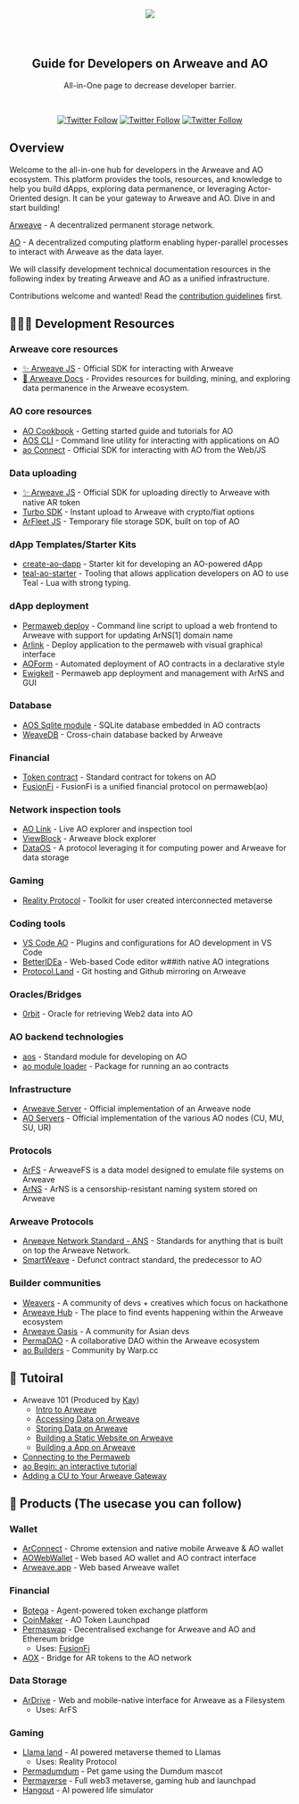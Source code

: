 <div align="center">
  <img src="Doc/Image/Dev learning.png" style="margin: 0 auto 40px;" />
  <!-- <h1>Dev Learning</h1> -->
  <h2 align="center">
    Guide for Developers on Arweave and AO
  </h2>
  <p>All-in-One page to decrease developer barrier.</p>
  <br />
  <p>
    <a href="https://x.com/ArweaveEco"><img alt="Twitter Follow" src="https://img.shields.io/twitter/follow/ArweaveEco?label=ArweaveEco%20Follow"></a>
    <a href="https://x.com/aoTheComputer"><img alt="Twitter Follow" src="https://img.shields.io/twitter/follow/aoTheComputer?label=AO%20Follow"></a>
    <a href="https://x.com/ArweaveOasis"><img alt="Twitter Follow" src="https://img.shields.io/twitter/follow/ArweaveOasis?label=ArweaveOasis%20Follow"></a>
  </p>
</div>


<!-- [中文](https://github.com/ArweaveOasis/Arweave-AO-Dev-Learning/blob/main/README_CN.md) / English -->

## Overview

Welcome to the all-in-one hub for developers in the Arweave and AO ecosystem. This platform provides the tools, resources, and knowledge to help you build dApps, exploring data permanence, or leveraging Actor-Oriented design. It can be your gateway to Arweave and AO. Dive in and start building!   

[Arweave](https://arweave.org/) - A decentralized permanent storage network. 

[AO](https://ao.arweave.dev/) - A decentralized computing platform enabling hyper-parallel processes to interact with Arweave as the data layer.

We will classify development technical documentation resources in the following index by treating Arweave and AO as a unified infrastructure.

Contributions welcome and wanted! Read the [contribution guidelines](https://github.com/ArweaveOasis/Arweave-AO-Dev-Learning/blob/main/Doc/Rules.md) first.


## 🧑🏻‍💻 Development Resources
### Arweave core resources
- [✨ Arweave JS](https://github.com/ArweaveTeam/arweave-js) - Official SDK for interacting with Arweave 
- [🌟 Arweave Docs](https://docs.arweave.org/developers/arweave-node-server/http-api) - Provides resources for building, mining, and exploring data permanence in the Arweave ecosystem.

### AO core resources
- [AO Cookbook](https://cookbook_ao.g8way.io/) - Getting started guide and tutorials for AO
- [AOS CLI](https://github.com/permaweb/ao/blob/main/dev-cli/README.md) -  Command line utility for interacting with applications on AO 
- [ao Connect](https://github.com/permaweb/ao/tree/main/connect) - Official SDK for interacting with AO from the Web/JS

### Data uploading
- [✨ Arweave JS](https://github.com/ArweaveTeam/arweave-js) - Official SDK for uploading directly to Arweave with native AR token
- [Turbo SDK](https://github.com/ardriveapp/turbo-sdk) - Instant upload to Arweave with crypto/fiat options
- [ArFleet JS](https://github.com/aoacc/arfleet-js) - Temporary file storage SDK, built on top of AO

### dApp Templates/Starter Kits
- [create-ao-dapp](https://github.com/Autonomous-Finance/ao-starter-kit) - Starter kit for developing an AO-powered dApp
- [teal-ao-starter](https://github.com/Autonomous-Finance/teal-ao-starter) - Tooling that allows application developers on AO to use Teal - Lua with strong typing.

### dApp deployment
- [Permaweb deploy](https://github.com/permaweb/permaweb-deploy) - Command line script to upload a web frontend to Arweave with support for updating ArNS[1] domain name
- [Arlink](https://arlink.ar-io.dev/) - Deploy application to the permaweb with visual graphical interface
- [AOForm](https://github.com/Autonomous-Finance/aoform) - Automated deployment of AO contracts in a declarative style
- [Ewigkeit](https://github.com/kay-is/ewigkeit) - Permaweb app deployment and management with ArNS and GUI

### Database

- [AOS Sqlite module](https://github.com/PeterFarber/AO-Sqlite) - SQLite database embedded in AO contracts
- [WeaveDB](https://weavedb.dev/) - Cross-chain database backed by Arweave

### Financial

- [Token contract](https://github.com/permaweb/aos/blob/main/blueprints/token.lua) - Standard contract for tokens on AO
- [FusionFi](https://ffp.gitbook.io/fusionfi) - FusionFi is a unified financial protocol on permaweb(ao)

### Network inspection tools

- [AO Link](https://www.ao.link/) - Live AO explorer and inspection tool
- [ViewBlock](https://viewblock.io/) - Arweave block explorer
- [DataOS](https://stats.dataos.so/arweave?) - A protocol leveraging it for computing power and Arweave for data storage
    

### Gaming 

- [Reality Protocol](https://github.com/elliotsayes/Reality/blob/main/docs/AgentGuide.md#static-agents) - Toolkit for user created interconnected metaverse

### Coding tools

- [VS Code AO](https://cookbook_ao.g8way.io/references/editor-setup.html) - Plugins and configurations for AO development in VS Code
- [BetterIDEa](https://ide.betteridea.dev/) - Web-based Code editor w##ith native AO integrations
- [Protocol.Land](https://github.com/labscommunity/protocol-land) - Git hosting and Github mirroring on Arweave
    
### Oracles/Bridges

- [0rbit](https://docs.0rbit.co/) - Oracle for retrieving Web2 data into AO
    

### AO backend technologies

- [aos](https://github.com/permaweb/aos) - Standard module for developing on AO
- [ao module loader](https://github.com/permaweb/ao/blob/main/loader/README.md) - Package for running an ao contracts

### Infrastructure 

- [Arweave Server](https://github.com/ArweaveTeam/arweave) - Official implementation of an Arweave node
- [AO Servers](https://github.com/permaweb/ao/tree/main/servers) - Official implementation of the various AO nodes (CU, MU, SU, UR)

### Protocols

- [ArFS](https://github.com/ardriveapp/ardrive-web/blob/dev/docs/ArweaveFS.md) - ArweaveFS is a data model designed to emulate file systems on Arweave
- [ArNS](https://docs.ar.io/arns/#overview) - ArNS is a censorship-resistant naming system stored on Arweave

### Arweave Protocols

- [Arweave Network Standard - ANS](https://github.com/ArweaveTeam/arweave-standards/tree/master/ans) - Standards for anything that is built on top the Arweave Network.
- [SmartWeave](https://github.com/ArweaveTeam/SmartWeave) - Defunct contract standard, the predecessor to AO

### Builder communities

- [Weavers](https://www.weaversofficial.com/) - A community of devs + creatives which focus on hackathone 
- [Arweave Hub](https://arweavehub.com/) - The place to find events happening within the Arweave ecosystem
- [Arweave Oasis](https://arweaveoasis.com) - A community for Asian devs
- [PermaDAO](https://permadao.com/permadao/PermaDAO-76e627a9044548498d02b8fe4e962720) - A collaborative DAO within the Arweave ecosystem
- [ao Builders](https://twitter.com/ao_builders) - Community by Warp.cc


## 📙 Tutoiral
- Arweave 101 (Produced by [Kay](https://x.com/K4y1s))
  - [Intro to Arweave](https://academy.developerdao.com/tracks/arweave-101/1)
  - [Accessing Data on Arweave](https://academy.developerdao.com/tracks/arweave-101/2)
  - [Storing Data on Arweave](https://academy.developerdao.com/tracks/arweave-101/3)
  - [Building a Static Website on Arweave](https://academy.developerdao.com/tracks/arweave-101/4)
  - [Building a App on Arweave](https://academy.developerdao.com/tracks/arweave-101/5)
- [Connecting to the Permaweb](https://dev.to/fllstck/connecting-to-the-permaweb-ek5)
- [ao Begin: an interactive tutorial](https://cookbook_ao.g8way.io/tutorials/begin/index.html)
- [Adding a CU to Your Arweave Gateway](https://dev.to/fllstck/adding-a-cu-to-your-arweave-gateway-3aj1)

## 📱 Products (The usecase you can follow)
### Wallet
- [ArConnect](https://docs.arconnect.io/) - Chrome extension and native mobile Arweave & AO wallet
- [AOWebWallet](https://aoww.net/) - Web based AO wallet and AO contract interface
- [Arweave.app](https://arweave.app/) -  Web based Arweave wallet
        
### Financial
- [Botega](https://botega.arweave.dev/#/swap) - Agent-powered token exchange platform
- [CoinMaker](https://coin.ar.io/) - AO Token Launchpad
- [Permaswap](https://github.com/permadao/permaswap) - Decentralised exchange for Arweave and AO and Ethereum bridge
    - Uses: [FusionFi](https://ffp.gitbook.io/fusionfi)
- [AOX](https://aox.xyz/#/) - Bridge for AR tokens to the AO network
        
### Data Storage
- [ArDrive](https://ardrive.io/) - Web and mobile-native interface for Arweave as a Filesystem
   - Uses: ArFS

### Gaming
- [Llama land](https://llamaland.g8way.io/#/) - AI powered metaverse themed to Llamas
    - Uses: Reality Protocol
- [Permadumdum](https://x.com/permadumdum) - Pet game using the Dumdum mascot
- [Permaverse](https://dumdum.arweave.dev/) - Full web3 metaverse, gaming hub and launchpad
- [Hangout](https://hangout.aogames.org/) - AI powered life simulator